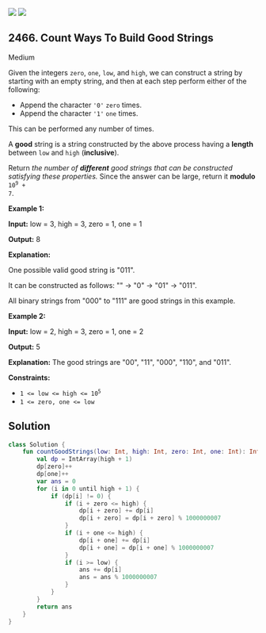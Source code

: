 [![](https://img.shields.io/github/stars/javadev/LeetCode-in-Kotlin?label=Stars&style=flat-square)](https://github.com/javadev/LeetCode-in-Kotlin)
[![](https://img.shields.io/github/forks/javadev/LeetCode-in-Kotlin?label=Fork%20me%20on%20GitHub%20&style=flat-square)](https://github.com/javadev/LeetCode-in-Kotlin/fork)

## 2466\. Count Ways To Build Good Strings

Medium

Given the integers `zero`, `one`, `low`, and `high`, we can construct a string by starting with an empty string, and then at each step perform either of the following:

*   Append the character `'0'` `zero` times.
*   Append the character `'1'` `one` times.

This can be performed any number of times.

A **good** string is a string constructed by the above process having a **length** between `low` and `high` (**inclusive**).

Return _the number of **different** good strings that can be constructed satisfying these properties._ Since the answer can be large, return it **modulo** <code>10<sup>9</sup> + 7</code>.

**Example 1:**

**Input:** low = 3, high = 3, zero = 1, one = 1

**Output:** 8

**Explanation:**

One possible valid good string is "011".

It can be constructed as follows: "" -> "0" -> "01" -> "011".

All binary strings from "000" to "111" are good strings in this example. 

**Example 2:**

**Input:** low = 2, high = 3, zero = 1, one = 2

**Output:** 5

**Explanation:** The good strings are "00", "11", "000", "110", and "011". 

**Constraints:**

*   <code>1 <= low <= high <= 10<sup>5</sup></code>
*   `1 <= zero, one <= low`

## Solution

```kotlin
class Solution {
    fun countGoodStrings(low: Int, high: Int, zero: Int, one: Int): Int {
        val dp = IntArray(high + 1)
        dp[zero]++
        dp[one]++
        var ans = 0
        for (i in 0 until high + 1) {
            if (dp[i] != 0) {
                if (i + zero <= high) {
                    dp[i + zero] += dp[i]
                    dp[i + zero] = dp[i + zero] % 1000000007
                }
                if (i + one <= high) {
                    dp[i + one] += dp[i]
                    dp[i + one] = dp[i + one] % 1000000007
                }
                if (i >= low) {
                    ans += dp[i]
                    ans = ans % 1000000007
                }
            }
        }
        return ans
    }
}
```